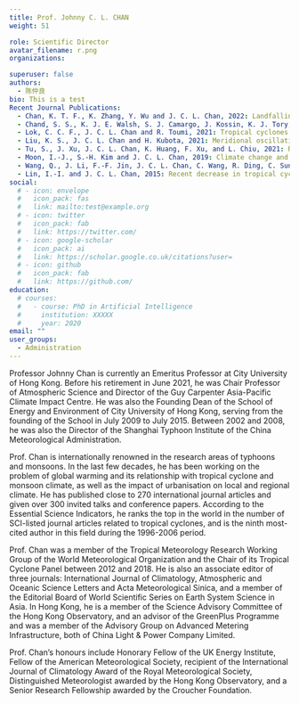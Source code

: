 ```yaml
---
title: Prof. Johnny C. L. CHAN
weight: 51

role: Scientific Director
avatar_filename: r.png
organizations:

superuser: false
authors:
  - 陈仲良
bio: This is a test
Recent Journal Publications:  
  - Chan, K. T. F., K. Zhang, Y. Wu and J. C. L. Chan, 2022: Landfalling hurricane track modes and decay. Nature 606, E7–E11 DOI: 10.1038/s41586-022-04791-1.
  - Chand, S. S., K. J. E. Walsh, S. J. Camargo, J. Kossin, K. J. Tory, M. F. Wehner, J. C. L. Chan, P. J. Klotzbach, A. J. Dowdy, S. S. Bell, H. A. Ramsay and H. Murakami, 2022: Declining tropical cyclone frequency under global warming. Nature Climate Change DOI: 10.1038/s41558-022-01388-4.
  - Lok, C. C. F., J. C. L. Chan and R. Toumi, 2021: Tropical cyclones near landfall can induce their own intensification through feedbacks on radiative forcing. Communicating Earth & Environment DOI: 10.1038/s43247-021-00259-8.
  - Liu, K. S., J. C. L. Chan and H. Kubota, 2021: Meridional oscillation of tropical cyclone activity in the western North Pacific during the past 110 years. Climatic Change. DOI:10.1007/s10584-021-02983-8.
  - Tu, S., J. Xu, J. C. L. Chan, K. Huang, F. Xu, and L. Chiu, 2021: Recent global decrease in the inner-core rain rate of tropical cyclones. Nature Communications DOI:10.1038/s41467-021-22304-y.
  - Moon, I.-J., S.-H. Kim and J. C. L. Chan, 2019: Climate change and tropical cyclone trend. Nature, 570, E3–E5, DOI: 10.1038/s41586-019-1222-3.
  - Wang, Q., J. Li, F.-F. Jin, J. C. L. Chan, C. Wang, R. Ding, C. Sun, F. Zheng, J. Feng, F. Xie, Y. Li, F. Li, and Y. Xu, 2019: Tropical cyclones act to intensify El Niño. Nature Communications, DOI: 10.1038/s41467-019-11720-w.
  - Lin, I.-I. and J. C. L. Chan, 2015: Recent decrease in tropical cyclone destructive potential in the western North Pacific Ocean. Nature Communications, DOI: 10.1038/ncomms8182.
social:
  # - icon: envelope
  #   icon_pack: fas
  #   link: mailto:test@example.org
  # - icon: twitter
  #   icon_pack: fab
  #   link: https://twitter.com/
  # - icon: google-scholar
  #   icon_pack: ai
  #   link: https://scholar.google.co.uk/citations?user=
  # - icon: github
  #   icon_pack: fab
  #   link: https://github.com/
education:
  # courses:
  #   - course: PhD in Artificial Intelligence
  #     institution: XXXXX
  #     year: 2020
email: ""
user_groups:
  - Administration
---
```

Professor Johnny Chan is currently an Emeritus Professor at City University of Hong Kong. Before his retirement in June 2021, he was Chair Professor of Atmospheric Science and Director of the Guy Carpenter Asia-Pacific Climate Impact Centre. He was also the Founding Dean of the School of Energy and Environment of City University of Hong Kong, serving from the founding of the School in July 2009 to July 2015. Between 2002 and 2008, he was also the Director of the Shanghai Typhoon Institute of the China Meteorological Administration.

Prof. Chan is internationally renowned in the research areas of typhoons and monsoons. In the last few decades, he has been working on the problem of global warming and its relationship with tropical cyclone and monsoon climate, as well as the impact of urbanisation on local and regional climate. He has published close to 270 international journal articles and given over 300 invited talks and conference papers. According to the Essential Science Indicators, he ranks the top in the world in the number of SCI-listed journal articles related to tropical cyclones, and is the ninth most-cited author in this field during the 1996-2006 period.

Prof. Chan was a member of the Tropical Meteorology Research Working Group of the World Meteorological Organization and the Chair of its Tropical Cyclone Panel between 2012 and 2018. He is also an associate editor of three journals: International Journal of Climatology, Atmospheric and Oceanic Science Letters and Acta Meteorological Sinica, and a member of the Editorial Board of World Scientific Series on Earth System Science in Asia. In Hong Kong, he is a member of the Science Advisory Committee of the Hong Kong Observatory, and an advisor of the GreenPlus Programme and was a member of the Advisory Group on Advanced Metering Infrastructure, both of China Light & Power Company Limited.

Prof. Chan’s honours include Honorary Fellow of the UK Energy Institute, Fellow of the American Meteorological Society, recipient of the International Journal of Climatology Award of the Royal Meteorological Society, Distinguished Meteorologist awarded by the Hong Kong Observatory, and a Senior Research Fellowship awarded by the Croucher Foundation.